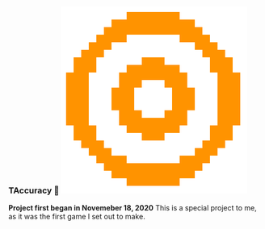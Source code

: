 ### TAccuracy 🎯 <img src=data/keyboard.png>

**Project first began in Novemeber 18, 2020**
This is a special project to me, as it was the first game I set out to make.

